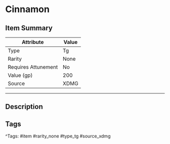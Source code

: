 # Cinnamon

## Item Summary

| Attribute            | Value                        |
|----------------------|------------------------------|
| Type                 | Tg |
| Rarity               | None             |
| Requires Attunement  | No                |
| Value (gp)           | 200    |
| Source               | XDMG |

---

## Description



## Tags

^Tags: #item #rarity_none #type_tg #source_xdmg